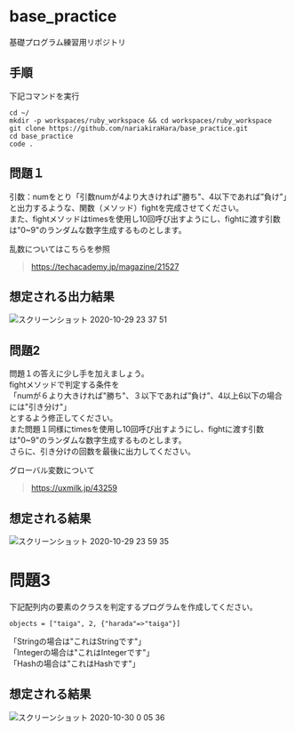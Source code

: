 # base_practice
基礎プログラム練習用リポジトリ

## 手順
下記コマンドを実行
```
cd ~/
mkdir -p workspaces/ruby_workspace && cd workspaces/ruby_workspace
git clone https://github.com/nariakiraHara/base_practice.git
cd base_practice
code .
```

## 問題１
引数：numをとり「引数numが4より大きければ"勝ち"、4以下であれば”負け”」と出力するような、関数（メソッド）fightを完成させてください。  
また、fightメソッドはtimesを使用し10回呼び出すようにし、fightに渡す引数は"0~9"のランダムな数字生成するものとします。

乱数についてはこちらを参照
> https://techacademy.jp/magazine/21527

想定される出力結果
---
![スクリーンショット 2020-10-29 23 37 51](https://user-images.githubusercontent.com/35086740/97588372-c4167500-1a3f-11eb-99fd-be4e72210adf.png)

## 問題2
問題１の答えに少し手を加えましょう。  
fightメソッドで判定する条件を  
「numが６より大きければ"勝ち"、３以下であれば”負け”、4以上6以下の場合には"引き分け"」  
とするよう修正してください。  
また問題１同様にtimesを使用し10回呼び出すようにし、fightに渡す引数は"0~9"のランダムな数字生成するものとします。  
さらに、引き分けの回数を最後に出力してください。

グローバル変数について
> https://uxmilk.jp/43259

想定される結果
---
![スクリーンショット 2020-10-29 23 59 35](https://user-images.githubusercontent.com/35086740/97591292-cfb76b00-1a42-11eb-9dce-3b39976caf43.png)

# 問題3
下記配列内の要素のクラスを判定するプログラムを作成してください。
```
objects = ["taiga", 2, {"harada"=>"taiga"}]
```
「Stringの場合は"これはStringです"」  
「Integerの場合は"これはIntegerです"」  
「Hashの場合は"これはHashです"」  

想定される結果
---
![スクリーンショット 2020-10-30 0 05 36](https://user-images.githubusercontent.com/35086740/97592109-a64b0f00-1a43-11eb-8c2d-6b2caedb10a8.png)

